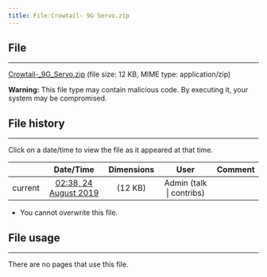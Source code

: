 ```yaml
---
title: File:Crowtail- 9G Servo.zip
---
```


## File
--------

[Crowtail-_9G_Servo.zip](https://wiki.elecrow.com/images/6/69/Crowtail-_9G_Servo.zip) (file size: 12 KB, MIME type: application/zip)

**Warning:** This file type may contain malicious code. By executing it, your system may be compromised.

## File history
--------

Click on a date/time to view the file as it appeared at that time.

|         |                          Date/Time                           | Dimensions  |                             User                             | Comment |
| :-----: | :----------------------------------------------------------: | :---------: | :----------------------------------------------------------: | :-----: |
| current | [02:38, 24 August 2019](https://wiki.elecrow.com/images/6/69/Crowtail-_9G_Servo.zip) | (12 KB) | Admin (talk \| contribs) |         |

- You cannot overwrite this file.

## File usage
--------

There are no pages that use this file.